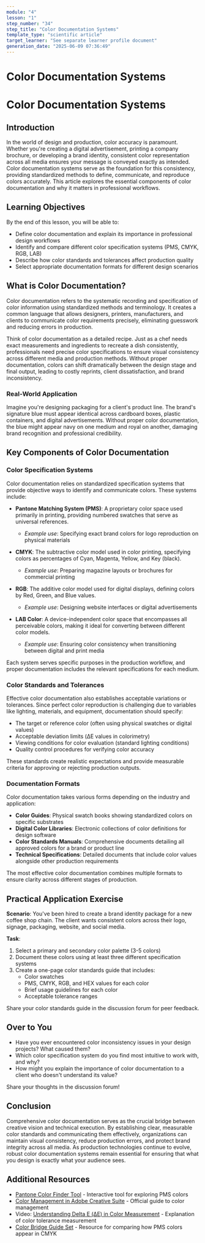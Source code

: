 ```yaml
---
module: "4"
lesson: "1"
step_number: "34"
step_title: "Color Documentation Systems"
template_type: "scientific article"
target_learner: "See separate learner profile document"
generation_date: "2025-06-09 07:36:49"
---
```


# Color Documentation Systems

# Color Documentation Systems

## Introduction

In the world of design and production, color accuracy is paramount. Whether you're creating a digital advertisement, printing a company brochure, or developing a brand identity, consistent color representation across all media ensures your message is conveyed exactly as intended. Color documentation systems serve as the foundation for this consistency, providing standardized methods to define, communicate, and reproduce colors accurately. This article explores the essential components of color documentation and why it matters in professional workflows.

## Learning Objectives
By the end of this lesson, you will be able to:
- Define color documentation and explain its importance in professional design workflows
- Identify and compare different color specification systems (PMS, CMYK, RGB, LAB)
- Describe how color standards and tolerances affect production quality
- Select appropriate documentation formats for different design scenarios

## What is Color Documentation?

Color documentation refers to the systematic recording and specification of color information using standardized methods and terminology. It creates a common language that allows designers, printers, manufacturers, and clients to communicate color requirements precisely, eliminating guesswork and reducing errors in production.

Think of color documentation as a detailed recipe. Just as a chef needs exact measurements and ingredients to recreate a dish consistently, professionals need precise color specifications to ensure visual consistency across different media and production methods. Without proper documentation, colors can shift dramatically between the design stage and final output, leading to costly reprints, client dissatisfaction, and brand inconsistency.

### Real-World Application
Imagine you're designing packaging for a client's product line. The brand's signature blue must appear identical across cardboard boxes, plastic containers, and digital advertisements. Without proper color documentation, the blue might appear navy on one medium and royal on another, damaging brand recognition and professional credibility.

## Key Components of Color Documentation

### Color Specification Systems

Color documentation relies on standardized specification systems that provide objective ways to identify and communicate colors. These systems include:

- **Pantone Matching System (PMS)**: A proprietary color space used primarily in printing, providing numbered swatches that serve as universal references.
  - *Example use*: Specifying exact brand colors for logo reproduction on physical materials

- **CMYK**: The subtractive color model used in color printing, specifying colors as percentages of Cyan, Magenta, Yellow, and Key (black).
  - *Example use*: Preparing magazine layouts or brochures for commercial printing

- **RGB**: The additive color model used for digital displays, defining colors by Red, Green, and Blue values.
  - *Example use*: Designing website interfaces or digital advertisements

- **LAB Color**: A device-independent color space that encompasses all perceivable colors, making it ideal for converting between different color models.
  - *Example use*: Ensuring color consistency when transitioning between digital and print media

Each system serves specific purposes in the production workflow, and proper documentation includes the relevant specifications for each medium.

### Color Standards and Tolerances

Effective color documentation also establishes acceptable variations or tolerances. Since perfect color reproduction is challenging due to variables like lighting, materials, and equipment, documentation should specify:

- The target or reference color (often using physical swatches or digital values)
- Acceptable deviation limits (ΔE values in colorimetry)
- Viewing conditions for color evaluation (standard lighting conditions)
- Quality control procedures for verifying color accuracy

These standards create realistic expectations and provide measurable criteria for approving or rejecting production outputs.

### Documentation Formats

Color documentation takes various forms depending on the industry and application:

- **Color Guides**: Physical swatch books showing standardized colors on specific substrates
- **Digital Color Libraries**: Electronic collections of color definitions for design software
- **Color Standards Manuals**: Comprehensive documents detailing all approved colors for a brand or product line
- **Technical Specifications**: Detailed documents that include color values alongside other production requirements

The most effective color documentation combines multiple formats to ensure clarity across different stages of production.

## Practical Application Exercise

**Scenario**: You've been hired to create a brand identity package for a new coffee shop chain. The client wants consistent colors across their logo, signage, packaging, website, and social media.

**Task**: 
1. Select a primary and secondary color palette (3-5 colors)
2. Document these colors using at least three different specification systems
3. Create a one-page color standards guide that includes:
   - Color swatches
   - PMS, CMYK, RGB, and HEX values for each color
   - Brief usage guidelines for each color
   - Acceptable tolerance ranges

Share your color standards guide in the discussion forum for peer feedback.

## Over to You

- Have you ever encountered color inconsistency issues in your design projects? What caused them?
- Which color specification system do you find most intuitive to work with, and why?
- How might you explain the importance of color documentation to a client who doesn't understand its value?

Share your thoughts in the discussion forum!

## Conclusion

Comprehensive color documentation serves as the crucial bridge between creative vision and technical execution. By establishing clear, measurable color standards and communicating them effectively, organizations can maintain visual consistency, reduce production errors, and protect brand integrity across all media. As production technologies continue to evolve, robust color documentation systems remain essential for ensuring that what you design is exactly what your audience sees.

## Additional Resources

- [Pantone Color Finder Tool](https://www.pantone.com/color-finder) - Interactive tool for exploring PMS colors
- [Color Management in Adobe Creative Suite](https://helpx.adobe.com/creative-suite/using/color-management.html) - Official guide to color management
- Video: [Understanding Delta E (ΔE) in Color Measurement](https://www.youtube.com/watch?v=n0bxSD-Xx-Q) - Explanation of color tolerance measurement
- [Color Bridge Guide Set](https://www.pantone.com/products/guides/color-bridge-guide-set-coated-uncoated) - Resource for comparing how PMS colors appear in CMYK